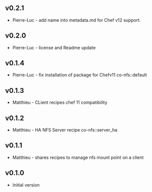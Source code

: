 ## v0.2.1
- Pierre-Luc - add name into metadata.md for Chef v12 support.

## v0.2.0
- Pierre-Luc - license and Readme update

## v0.1.4
- Pierre-Luc - fix installation of package for Chefv11 co-nfs::default

## v0.1.3
- Matthieu - CLient recipes chef 11 compatibility

## v0.1.2
- Matthieu - HA NFS Server recipe co-nfs::server_ha

## v0.1.1
- Matthieu - shares recipes to manage nfs mount point on a client

## v0.1.0 
- Initial version
